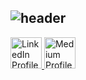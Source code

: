 ## ![header](https://capsule-render.vercel.app/api?type=wave&color=auto&height=300&section=header&text=Greeting%20Everyone&fontSize=90)

<a href="https://www.linkedin.com/in/sunnychuenchom/" target="_blank" rel="noopener noreferrer">
  <img height="50" src="https://github.com/user-attachments/assets/ab085675-a2ca-41c7-bd13-606fd0b255ab/image.png" alt="LinkedIn Profile" />
</a>

<a href="https://medium.com/@sunnyttc" target="_blank" rel="noopener noreferrer">
  <img height="50" src="https://github.com/user-attachments/assets/c23e8492-8704-4c87-baad-3844b26c51d9/image.png" alt="Medium Profile" />
</a>
<!--
**Sunnyttc1992/Sunnyttc1992** is a ✨ _special_ ✨ repository because its `README.md` (this file) appears on your GitHub profile.

Here are some ideas to get you started:

- 🔭 I’m currently working on ...
- 🌱 I’m currently learning ...
- 👯 I’m looking to collaborate on ...
- 🤔 I’m looking for help with ...
- 💬 Ask me about ...
- 📫 How to reach me: ...
- 😄 Pronouns: ...
- ⚡ Fun fact: ...
-->
